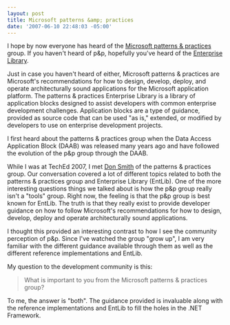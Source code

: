 ```yaml
---
layout: post
title: Microsoft patterns &amp; practices
date: '2007-06-10 22:48:03 -05:00'
---
```


I hope by now everyone has heard of the [Microsoft patterns & practices](http://msdn2.microsoft.com/en-us/practices/bb190332) group. If you haven't heard of p&p, hopefully you've heard of the [Enterprise Library](http://msdn2.microsoft.com/en-us/library/aa480453.aspx).

Just in case you haven't heard of either, Microsoft patterns & practices are Microsoft's recommendations for how to design, develop, deploy, and operate architecturally sound applications for the Microsoft application platform. The patterns & practices Enterprise Library is a library of application blocks designed to assist developers with common enterprise development challenges. Application blocks are a type of guidance, provided as source code that can be used "as is," extended, or modified by developers to use on enterprise development projects.

I first heard about the patterns & practices group when the Data Access Application Block (DAAB) was released many years ago and have followed the evolution of the p&p group through the DAAB.

While I was at TechEd 2007, I met [Don Smith](http://blogs.msdn.com/donsmith) of the patterns & practices group. Our conversation covered a lot of different topics related to both the patterns & practices group and Enterprise Library (EntLib). One of the more interesting questions things we talked about is how the p&p group really isn't a "tools" group. Right now, the feeling is that the p&p group is best known for EntLib. The truth is that they really exist to provide developer guidance on how to follow Microsoft's recommendations for how to design, develop, deploy and operate architecturally sound applications.

I thought this provided an interesting contrast to how I see the community perception of p&p. Since I've watched the group "grow up", I am very familiar with the different guidance available through them as well as the different reference implementations and EntLib.

My question to the development community is this:

> What is important to you from the Microsoft patterns & practices group?

To me, the answer is "both". The guidance provided is invaluable along with the reference implementations and EntLib to fill the holes in the .NET Framework.
